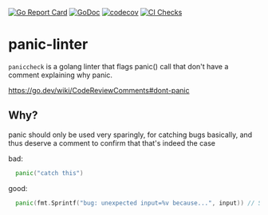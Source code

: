 [![Go Report Card](https://goreportcard.com/badge/github.com/ldemailly/panic-linter)](https://goreportcard.com/report/github.com/ldemailly/panic-linter)
[![GoDoc](https://godoc.org/github.com/ldemailly/panic-linter?status.svg)](https://pkg.go.dev/github.com/ldemailly/panic-linter)
[![codecov](https://codecov.io/gh/ldemailly/panic-linter/branch/main/graph/badge.svg)](https://codecov.io/gh/ldemailly/panic-linter)
[![CI Checks](https://github.com/ldemailly/panic-linter/actions/workflows/include.yml/badge.svg)](https://github.com/ldemailly/panic-linter/actions/workflows/include.yml)

# panic-linter
`paniccheck` is a golang linter that flags panic() call that don't have a comment explaining why panic.

https://go.dev/wiki/CodeReviewComments#dont-panic


## Why?

panic should only be used very sparingly, for catching bugs basically, and thus deserve a comment to confirm that that's indeed the case

bad:
```go
  panic("catch this")
```

good:
```go
  panic(fmt.Sprintf("bug: unexpected input=%v because...", input)) // Shouldn't happen unless we have bug
```
